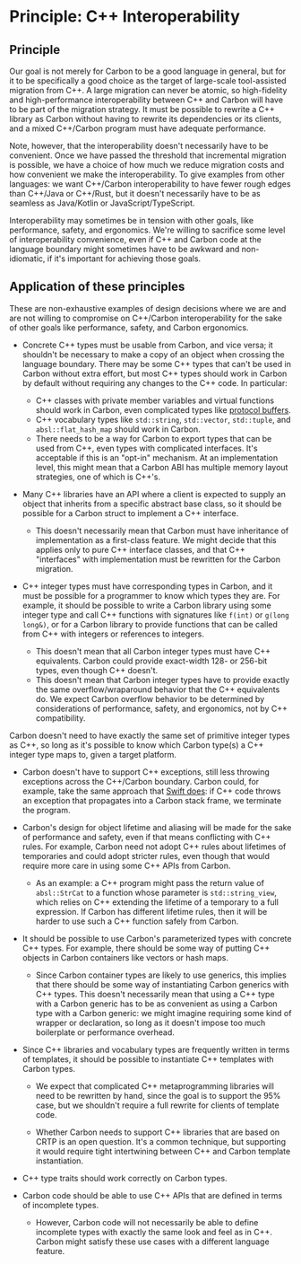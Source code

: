 # Principle: C++ Interoperability

<!--
Part of the Carbon Language, under the Apache License v2.0 with LLVM
Exceptions. See /LICENSE for license information.
SPDX-License-Identifier: Apache-2.0 WITH LLVM-exception
-->

## Principle

Our goal is not merely for Carbon to be a good language in general, but for it
to be specifically a good choice as the target of large-scale tool-assisted
migration from C++. A large migration can never be atomic, so high-fidelity and
high-performance interoperability between C++ and Carbon will have to be part of
the migration strategy. It must be possible to rewrite a C++ library as Carbon
without having to rewrite its dependencies or its clients, and a mixed
C++/Carbon program must have adequate performance.

Note, however, that the interoperability doesn't necessarily have to be
convenient. Once we have passed the threshold that incremental migration is
possible, we have a choice of how much we reduce migration costs and how
convenient we make the interoperability. To give examples from other languages:
we want C++/Carbon interoperability to have fewer rough edges than C++/Java or
C++/Rust, but it doesn't necessarily have to be as seamless as Java/Kotlin or
JavaScript/TypeScript.

Interoperability may sometimes be in tension with other goals, like performance,
safety, and ergonomics. We're willing to sacrifice some level of
interoperability convenience, even if C++ and Carbon code at the language
boundary might sometimes have to be awkward and non-idiomatic, if it's important
for achieving those goals.

## Application of these principles

These are non-exhaustive examples of design decisions where we are and are not
willing to compromise on C++/Carbon interoperability for the sake of other goals
like performance, safety, and Carbon ergonomics.

- Concrete C++ types must be usable from Carbon, and vice versa; it shouldn't be
  necessary to make a copy of an object when crossing the language boundary.
  There may be some C++ types that can't be used in Carbon without extra effort,
  but most C++ types should work in Carbon by default without requiring any
  changes to the C++ code. In particular:

  - C++ classes with private member variables and virtual functions should work
    in Carbon, even complicated types like
    [protocol buffers](https://developers.google.com/protocol-buffers).
  - C++ vocabulary types like `std::string`, `std::vector`, `std::tuple`, and
    `absl::flat_hash_map` should work in Carbon.
  - There needs to be a way for Carbon to export types that can be used from
    C++, even types with complicated interfaces. It's acceptable if this is an
    "opt-in" mechanism. At an implementation level, this might mean that a
    Carbon ABI has multiple memory layout strategies, one of which is C++'s.

- Many C++ libraries have an API where a client is expected to supply an object
  that inherits from a specific abstract base class, so it should be possible
  for a Carbon struct to implement a C++ interface.

  - This doesn't necessarily mean that Carbon must have inheritance of
    implementation as a first-class feature. We might decide that this applies
    only to pure C++ interface classes, and that C++ "interfaces" with
    implementation must be rewritten for the Carbon migration.

- C++ integer types must have corresponding types in Carbon, and it must be
  possible for a programmer to know which types they are. For example, it should
  be possible to write a Carbon library using some integer type and call C++
  functions with signatures like `f(int)` or `g(long long&)`, or for a Carbon
  library to provide functions that can be called from C++ with integers or
  references to integers.
  - This doesn't mean that all Carbon integer types must have C++ equivalents.
    Carbon could provide exact-width 128- or 256-bit types, even though C++
    doesn't.
  - This doesn't mean that Carbon integer types have to provide exactly the same
    overflow/wraparound behavior that the C++ equivalents do. We expect Carbon
    overflow behavior to be determined by considerations of performance, safety,
    and ergonomics, not by C++ compatibility.

Carbon doesn't need to have exactly the same set of primitive integer types as
C++, so long as it's possible to know which Carbon type(s) a C++ integer type
maps to, given a target platform.

- Carbon doesn't have to support C++ exceptions, still less throwing exceptions
  across the C++/Carbon boundary. Carbon could, for example, take the same
  approach that
  [Swift does](https://github.com/apple/swift/blob/master/docs/CppInteroperabilityManifesto.md#baseline-functionality-import-functions-as-non-throwing-terminate-on-uncaught-c-exceptions):
  if C++ code throws an exception that propagates into a Carbon stack frame, we
  terminate the program.

- Carbon's design for object lifetime and aliasing will be made for the sake of
  performance and safety, even if that means conflicting with C++ rules. For
  example, Carbon need not adopt C++ rules about lifetimes of temporaries and
  could adopt stricter rules, even though that would require more care in using
  some C++ APIs from Carbon.

  - As an example: a C++ program might pass the return value of `absl::StrCat`
    to a function whose parameter is `std::string_view`, which relies on C++
    extending the lifetime of a temporary to a full expression. If Carbon has
    different lifetime rules, then it will be harder to use such a C++ function
    safely from Carbon.

- It should be possible to use Carbon's parameterized types with concrete C++
  types. For example, there should be some way of putting C++ objects in Carbon
  containers like vectors or hash maps.

  - Since Carbon container types are likely to use generics, this implies that
    there should be some way of instantiating Carbon generics with C++ types.
    This doesn't necessarily mean that using a C++ type with a Carbon generic
    has to be as convenient as using a Carbon type with a Carbon generic: we
    might imagine requiring some kind of wrapper or declaration, so long as it
    doesn't impose too much boilerplate or performance overhead.

- Since C++ libraries and vocabulary types are frequently written in terms of
  templates, it should be possible to instantiate C++ templates with Carbon
  types.

  - We expect that complicated C++ metaprogramming libraries will need to be
    rewritten by hand, since the goal is to support the 95% case, but we
    shouldn't require a full rewrite for clients of template code.

  - Whether Carbon needs to support C++ libraries that are based on CRTP is an
    open question. It's a common technique, but supporting it would require
    tight intertwining between C++ and Carbon template instantiation.

- C++ type traits should work correctly on Carbon types.

- Carbon code should be able to use C++ APIs that are defined in terms of
  incomplete types.
  - However, Carbon code will not necessarily be able to define incomplete types
    with exactly the same look and feel as in C++. Carbon might satisfy these
    use cases with a different language feature.
